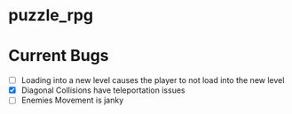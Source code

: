 # puzzle_rpg

# Current Bugs
- [ ] Loading into a new level causes the player to not load into the new level
- [X] Diagonal Collisions have teleportation issues
- [ ] Enemies Movement is janky